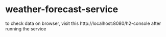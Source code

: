 # weather-forecast-service


to check data on browser, visit this http://localhost:8080/h2-console after running the service
